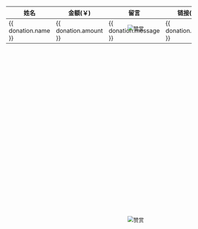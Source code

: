 <script setup>
import { ref } from 'vue';

const list = [
    { name: 'Nico', amount:  50, date: '2025-08-22', message: '为爱发电', link: 'https://nicowebgl.cn', linkName: '官网' },
  { name: 'giao66', amount:  20, date: '2025-08-31', message: '' },
  { name: '红叶舞秋山', amount:  100 + 200 + 20, date: '2025', message: '' },
  { name: '高登坤', amount:  50, date: '2025', message: '' },
  { name: '怎么了', amount:  100, date: '2025', message: '' },
  { name: '左手', amount:  88 + 66, date: '2025', message: '' },
  { name: '空id', amount:  20, date: '2025', message: '' },
  { name: '小白', amount:  10, date: '2025', message: '' },
  { name: 'wll', amount:  20, date: '2025', message: '' },
  { name: '好好吃饭', amount:  30, date: '2025', message: '' },
  { name: '天亮了', amount:  18.8, date: '2025', message: '' },
  { name: '神的王子', amount:  200, date: '2025-10-9', message: '' },
].sort((a, b) => new Date(b.date) - new Date(a.date))
const donations = ref(list);
</script>
<div class="content-container">
  <table>
    <thead>
      <tr>
        <th>姓名</th>
        <th>金额(￥)</th>
        <th>留言</th>
        <th>链接(可选)</th>
        <th>日期</th>
      </tr>
    </thead>
    <tbody>
      <tr v-for="(donation, index) in donations" :key="index">
        <td>{{ donation.name }}</td>
        <td>{{ donation.amount }}</td>
        <td>{{ donation.message }}</td>
        <td><a :href="donation.link" target="_blank">{{ donation.linkName }}</a></td>
        <td>{{ donation.date }}</td>
      </tr>
    </tbody>
  </table>
</div>

<div class="fixed-qrcode">
  <img src="https://z2586300277.github.io/3d-file-server/images/wx_star.png" alt="赞赏">
  <img src="https://z2586300277.github.io/3d-file-server/images/alipay.png" alt="赞赏">
</div>

<style scoped>

table {
  margin-top: -20px;
  margin-left: -10%;
}
.fixed-qrcode {
  position: fixed;
  top: 80px;
  right: 20%;
  height: 540px;
  width: 260px;
  display: flex;
  flex-direction: column;
  justify-content: space-between;
}
</style>
